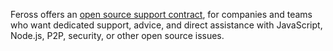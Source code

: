 Feross offers an [open source support contract](https://feross.org/support/), for companies and teams who want dedicated support, advice, and direct assistance with JavaScript, Node.js, P2P, security, or other open source issues.
